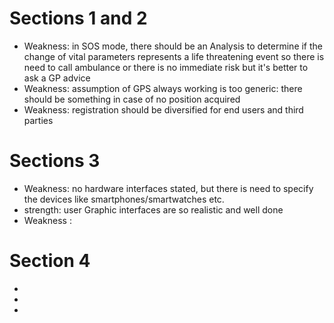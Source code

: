 # Sections 1 and 2

 * Weakness: in SOS mode, there should be an Analysis to determine if the change of vital parameters represents a life threatening event so there is need to call ambulance or there is no immediate risk but it's better to ask a GP advice
 * Weakness: assumption of GPS always working is too generic: there should be something in case of no position acquired
 * Weakness: registration should be diversified for end users and third parties


# Sections 3

 * Weakness: no hardware interfaces stated, but there is need to specify the devices like smartphones/smartwatches etc.
 * strength: user Graphic interfaces are so realistic and well done 
 * Weakness :

# Section 4

 *
 *
 *   
